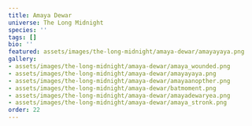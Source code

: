 ```yaml
---
title: Amaya Dewar
universe: The Long Midnight
species: ''
tags: []
bio: ''
featured: assets/images/the-long-midnight/amaya-dewar/amayayaya.png
gallery:
- assets/images/the-long-midnight/amaya-dewar/amaya_wounded.png
- assets/images/the-long-midnight/amaya-dewar/amayayaya.png
- assets/images/the-long-midnight/amaya-dewar/amayaanopther.png
- assets/images/the-long-midnight/amaya-dewar/batmoment.png
- assets/images/the-long-midnight/amaya-dewar/amayadewaryea.png
- assets/images/the-long-midnight/amaya-dewar/amaya_stronk.png
order: 22
---
```

